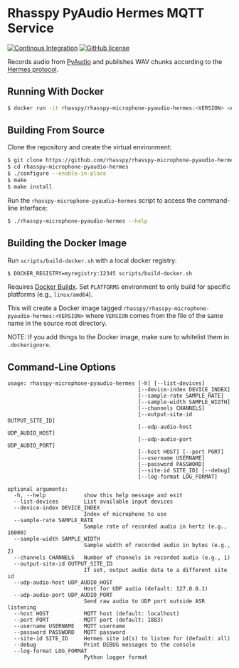 # Rhasspy PyAudio Hermes MQTT Service

[![Continous Integration](https://github.com/rhasspy/rhasspy-microphone-pyaudio-hermes/workflows/Tests/badge.svg)](https://github.com/rhasspy/rhasspy-microphone-pyaudio-hermes/actions)
[![GitHub license](https://img.shields.io/github/license/rhasspy/rhasspy-microphone-pyaudio-hermes.svg)](https://github.com/rhasspy/rhasspy-microphone-pyaudio-hermes/blob/master/LICENSE)

Records audio from [PyAudio](https://people.csail.mit.edu/hubert/pyaudio/) and publishes WAV chunks according to the [Hermes protocol](https://docs.snips.ai/reference/hermes).

## Running With Docker

```bash
$ docker run -it rhasspy/rhasspy-microphone-pyaudio-hermes:<VERSION> <ARGS>
```

## Building From Source

Clone the repository and create the virtual environment:

```bash
$ git clone https://github.com/rhasspy/rhasspy-microphone-pyaudio-hermes.git
$ cd rhasspy-microphone-pyaudio-hermes
$ ./configure --enable-in-place
$ make
$ make install
```

Run the `rhasspy-microphone-pyaudio-hermes` script to access the command-line interface:

```bash
$ ./rhasspy-microphone-pyaudio-hermes --help
```

## Building the Docker Image

Run `scripts/build-docker.sh` with a local docker registry:

```bash
$ DOCKER_REGISTRY=myregistry:12345 scripts/build-docker.sh
```

Requires [Docker Buildx](https://docs.docker.com/buildx/working-with-buildx/). Set `PLATFORMS` environment to only build for specific platforms (e.g., `linux/amd64`).

This will create a Docker image tagged `rhasspy/rhasspy-microphone-pyaudio-hermes:<VERSION>` where `VERSION` comes from the file of the same name in the source root directory.

NOTE: If you add things to the Docker image, make sure to whitelist them in `.dockerignore`.

## Command-Line Options

```
usage: rhasspy-microphone-pyaudio-hermes [-h] [--list-devices]
                                         [--device-index DEVICE_INDEX]
                                         [--sample-rate SAMPLE_RATE]
                                         [--sample-width SAMPLE_WIDTH]
                                         [--channels CHANNELS]
                                         [--output-site-id OUTPUT_SITE_ID]
                                         [--udp-audio-host UDP_AUDIO_HOST]
                                         [--udp-audio-port UDP_AUDIO_PORT]
                                         [--host HOST] [--port PORT]
                                         [--username USERNAME]
                                         [--password PASSWORD]
                                         [--site-id SITE_ID] [--debug]
                                         [--log-format LOG_FORMAT]

optional arguments:
  -h, --help            show this help message and exit
  --list-devices        List available input devices
  --device-index DEVICE_INDEX
                        Index of microphone to use
  --sample-rate SAMPLE_RATE
                        Sample rate of recorded audio in hertz (e.g., 16000)
  --sample-width SAMPLE_WIDTH
                        Sample width of recorded audio in bytes (e.g., 2)
  --channels CHANNELS   Number of channels in recorded audio (e.g., 1)
  --output-site-id OUTPUT_SITE_ID
                        If set, output audio data to a different site id
  --udp-audio-host UDP_AUDIO_HOST
                        Host for UDP audio (default: 127.0.0.1)
  --udp-audio-port UDP_AUDIO_PORT
                        Send raw audio to UDP port outside ASR listening
  --host HOST           MQTT host (default: localhost)
  --port PORT           MQTT port (default: 1883)
  --username USERNAME   MQTT username
  --password PASSWORD   MQTT password
  --site-id SITE_ID     Hermes site id(s) to listen for (default: all)
  --debug               Print DEBUG messages to the console
  --log-format LOG_FORMAT
                        Python logger format
```
